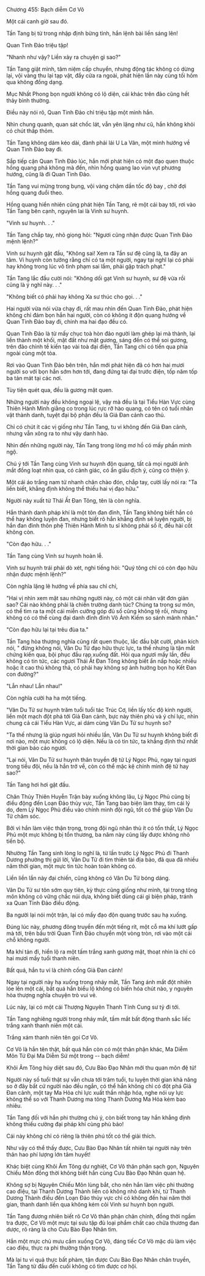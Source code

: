 




Chương 455: Bạch diễm Cơ Võ


Một cái canh giờ sau đó.

Tần Tang bị từ trong nhập định bừng tỉnh, hắn lệnh bài liền sáng lên!

Quan Tinh Đảo triệu tập!

"Nhanh như vậy? Liền xảy ra chuyện gì sao?"

Tần Tang giật mình, tâm niệm cấp chuyển, nhưng động tác không có dừng lại, vội vàng thu lại tạp vật, đẩy cửa ra ngoài, phát hiện lần này cùng tối hôm qua không đồng dạng.

Mục Nhất Phong bọn người không có lộ diện, cái khác trên đảo cũng hết thảy bình thường.

Điều này nói rõ, Quan Tinh Đảo chỉ triệu tập một mình hắn.

Nhìn chung quanh, quan sát chốc lát, vẫn yên lặng như cũ, hắn không khỏi có chút thấp thỏm.

Tần Tang không dám kéo dài, đành phải lái U La Vân, một mình hướng về Quan Tinh Đảo bay đi.

Sắp tiếp cận Quan Tinh Đảo lúc, hắn mới phát hiện có một đạo quen thuộc hồng quang phá không mà đến, nhìn hồng quang lao vùn vụt phương hướng, cũng là đi Quan Tinh Đảo.

Tần Tang vui mừng trong bụng, vội vàng chậm dần tốc độ bay , chờ đợi hồng quang đuổi theo.

Hồng quang hiển nhiên cũng phát hiện Tần Tang, rẽ một cái bay tới, rơi vào Tần Tang bên cạnh, nguyên lai là Vinh sư huynh.

"Vinh sư huynh. . ."

Tần Tang chắp tay, nhỏ giọng hỏi: "Ngươi cũng nhận được Quan Tinh Đảo mệnh lệnh?"

Vinh sư huynh gật đầu, "Không sai! Xem ra Tần sư đệ cũng là, ta đây an tâm. Vi huynh còn tưởng rằng chỉ có ta một người, ngay tại nghĩ lại có phải hay không trong lúc vô tình phạm sai lầm, phải gặp trách phạt."

Tần Tang lắc đầu cười nói: "Không dối gạt Vinh sư huynh, sư đệ vừa rồi cũng là ý nghĩ này. . ."

"Không biết có phải hay không Xa sư thúc cho gọi. . ."

Hai người vừa nói vừa chạy đi, rất mau nhìn đến Quan Tinh Đảo, phát hiện không chỉ đám bọn hắn hai người, còn có không ít độn quang hướng về Quan Tinh Đảo bay đi, chính ma hai đạo đều có.

Quan Tinh Đảo là từ mấy chục toà hòn đảo người làm ghép lại mà thành, lại liền thành một khối, mặt đất như mặt gương, sáng đến có thể soi gương, trên đảo chỉnh tề kiến tạo vài toà đại điện, Tần Tang chỉ có tiến qua phía ngoài cùng một tòa.

Rơi vào Quan Tinh Đảo bên trên, hắn mới phát hiện đã có hơn hai mươi người so với bọn hắn sớm hơn tới, đang đứng tại đại trước điện, tốp năm tốp ba tản mát tại các nơi.

Tùy tiện quét qua, đều là gương mặt quen.

Những người này đều không ngoại lệ, vậy mà đều là tại Tiểu Hàn Vực cùng Thiên Hành Minh giằng co trong lúc rực rỡ hào quang, có tên có tuổi nhân vật thành danh, tuyệt đại bộ phận đều là Giả Đan cảnh cao thủ.

Chỉ có chút ít các vị giống như Tần Tang, tu vi không đến Giả Đan cảnh, nhưng vẫn xông ra to như vậy danh hào.

Nhìn đến những người này, Tần Tang trong lòng mơ hồ có mấy phần minh ngộ.

Chú ý tới Tần Tang cùng Vinh sư huynh độn quang, tất cả mọi người ánh mắt đồng loạt nhìn qua, có cảnh giác, có ẩn giấu địch ý, cũng có thiện ý.

Một cái áo trắng nam tử nhanh chân chào đón, chắp tay, cười lấy nói ra: "Ta liền biết, khẳng định không thể thiếu hai vị đạo hữu."

Người này xuất từ Thái Ất Đan Tông, tên là còn nghĩa.

Hắn thành danh pháp khí là một tôn đan đỉnh, Tần Tang không biết hắn có thể hay không luyện đan, nhưng biết rõ hắn khẳng định sẽ luyện người, bị hắn đan đỉnh thôn phệ Thiên Hành Minh tu sĩ không phải số ít, đều hài cốt không còn.

"Còn đạo hữu. . ."

Tần Tang cùng Vinh sư huynh hoàn lễ.

Vinh sư huynh trái phải dò xét, nghi tiếng hỏi: "Quý tông chỉ có còn đạo hữu nhận được mệnh lệnh?"

Còn nghĩa lặng lẽ hướng về phía sau chỉ chỉ,

"Hai vị nhìn xem mặt sau những người này, có một cái nhân vật đơn giản sao? Cái nào không phải là chiến trường danh túc? Chúng ta trong sư môn, có thể tìm ra ta một cái miễn cưỡng góp đủ số cũng không tệ rồi, nhưng không có có thể cùng đại danh đỉnh đỉnh Vô Ảnh Kiếm so sánh mãnh nhân."

"Còn đạo hữu lại tại trêu đùa ta."

Tần Tang hòa thượng nghĩa cũng rất quen thuộc, lắc đầu bật cười, phản kích nói, " đừng không nói, Vân Du Tử đạo hữu thực lực, ta thế nhưng là tận mắt chứng kiến qua, bội phục đầu rạp xuống đất. Hỏi qua ngươi mấy lần, đều không có tin tức, các ngươi Thái Ất Đan Tông không biết ẩn nấp hoặc nhiều hoặc ít cao thủ không thả, có phải hay không sợ ảnh hưởng bọn họ Kết Đan con đường?"

"Lẫn nhau! Lẫn nhau!"

Còn nghĩa cười ha ha một tiếng.

"Vân Du Tử sư huynh trăm tuổi tuổi tác Trúc Cơ, liền lấy tốc độ kinh người, liền một mạch đột phá tới Giả Đan cảnh, bực này thiên phú và ý chí lực, nhìn chung cả cái Tiểu Hàn Vực, ai dám cùng Vân Du Tử sư huynh so?

"Ta thế nhưng là giúp ngươi hỏi nhiều lần, Vân Du Tử sư huynh không biết đi nơi nào, một mực không có lộ diện. Nếu là có tin tức, ta khẳng định thứ nhất thời gian báo cáo ngươi.

"Lại nói, Vân Du Tử sư huynh thân truyền đệ tử Lý Ngọc Phủ, ngay tại ngươi trong tiểu đội, nếu là hắn trở về, còn có thể mặc kệ chính mình đệ tử hay sao?"

Tần Tang hơi hơi gật đầu.

Chân Thủy Thiên Huyễn Trận bày xuống không lâu, Lý Ngọc Phủ cũng bị điều động đến Loạn Đảo thủy vực, Tần Tang bao biện làm thay, tìm cái lý do, đem Lý Ngọc Phủ điều vào chính mình đội ngũ, tốt có thể giúp Vân Du Tử chăm sóc.

Bởi vì hắn làm việc thận trọng, trong đội ngũ nhân thủ ít có tổn thất, Lý Ngọc Phủ một mực không bị tổn thương, ba năm này cũng lấy được không nhỏ tiến bộ.

Nhường Tần Tang sinh lòng lo nghĩ là, từ lần trước Lý Ngọc Phủ đi Thanh Dương phường thị gửi lời, Vân Du Tử đi tìm thiên tài địa bảo, đã qua đã nhiều năm thời gian, một mực tin tức hoàn toàn không có.

Liền liền lần này đại chiến, cũng không có Vân Du Tử bóng dáng.

Vân Du Tử sư tôn sớm quy tiên, kỳ thực cũng giống như mình, tại trong tông môn không có vững chắc núi dựa, không biết dùng cái gì biện pháp, tránh xa Quan Tinh Đảo điều động.

Ba người lại nói một trận, lại có mấy đạo độn quang trước sau hạ xuống.

Đúng lúc này, phương đông truyền đến một tiếng rít, một cỗ ma khí lướt gấp mà tới, trên bầu trời Quan Tinh Đảo chuyển một vòng tròn, rơi vào một cái chỗ không người.

Ma khí tản đi, hiển lộ ra một tấm trắng xanh gương mặt, thoạt nhìn là chỉ có hai mươi mấy tuổi thanh niên.

Bất quá, hắn tu vi là chính cống Giả Đan cảnh!

Ngay tại người này hạ xuống trong nháy mắt, Tần Tang ánh mắt đột nhiên lóe lên một cái, bất quá hắn biểu lộ không có biến hóa chút nào, y nguyên hòa thượng nghĩa chuyện trò vui vẻ.

Lúc này, lại có một cái Thượng Nguyên Thanh Tĩnh Cung sư tỷ đi tới.

Tần Tang nghiêng người trong nháy mắt, tầm mắt bất động thanh sắc liếc trắng xanh thanh niên một cái.

Trắng xám thanh niên tên gọi Cơ Võ.

Cơ Võ là hắn tên thật, bất quá hắn còn có một thân phận khác, Ma Diễm Môn Tứ Đại Ma Diễm Sứ một trong -- bạch diễm!

Khôi Âm Tông hủy diệt sau đó, Cưu Bào Đạo Nhân mới thu quan môn đệ tử!

Người này số tuổi thật sự vẫn chưa tới trăm tuổi, tu luyện thời gian khả năng so ở đây bất cứ người nào đều ngắn, có thể hắn không chỉ có đột phá Giả Đan cảnh, một tay Ma Hỏa chi lực xuất thần nhập hóa, nghe nói uy lực không thể so với Thanh Dương ma tông Thanh Dương Ma Hỏa kém bao nhiêu.

Tần Tang đối với hắn phi thường chú ý, còn biết trong tay hắn khẳng định không thiếu cường đại pháp khí cùng phù bảo!

Cái này không chỉ có riêng là thiên phú tốt có thể giải thích.

Như vậy có thể thấy được, Cưu Bào Đạo Nhân tất nhiên tại người này trên thân hao phí lượng lớn tâm huyết!

Khác biệt cùng Khôi Âm Tông dư nghiệt, Cơ Võ thân phận sạch gọn, Nguyên Chiếu Môn đồng thời không biết hắn cùng Cưu Bào Đạo Nhân quan hệ.

Không sợ bị Nguyên Chiếu Môn lùng bắt, cho nên hắn làm việc phi thường cao điệu, tại Thanh Dương Thành liền có không nhỏ danh khí, từ Thanh Dương Thành điều đến Loạn Đảo thủy vực chỉ có không đến hai năm thời gian, thanh danh liền qua không kém cỏi Vinh sư huynh bọn người.

Tần Tang đương nhiên biết rõ Cơ Võ thân phận chân chính, đồng thời ngầm tra được, Cơ Võ một mực tại sưu tập đủ loại phẩm chất cao chữa thương đan dược, rõ ràng là cho Cưu Bào Đạo Nhân tìm.

Hắn một mực chủ mưu cầm xuống Cơ Võ, đáng tiếc Cơ Võ mặc dù làm việc cao điệu, thực ra phi thường thận trọng.

Mà lại tu vi quả thực bất phàm, tận được Cưu Bào Đạo Nhân chân truyền, Tần Tang từ đầu đến cuối không có tìm được cơ hội.




